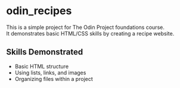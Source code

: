 # odin_recipes
  
This is a simple project for The Odin Project foundations course.  
It demonstrates basic HTML/CSS skills by creating a recipe website.  

## Skills Demonstrated  
- Basic HTML structure  
- Using lists, links, and images  
- Organizing files within a project  
